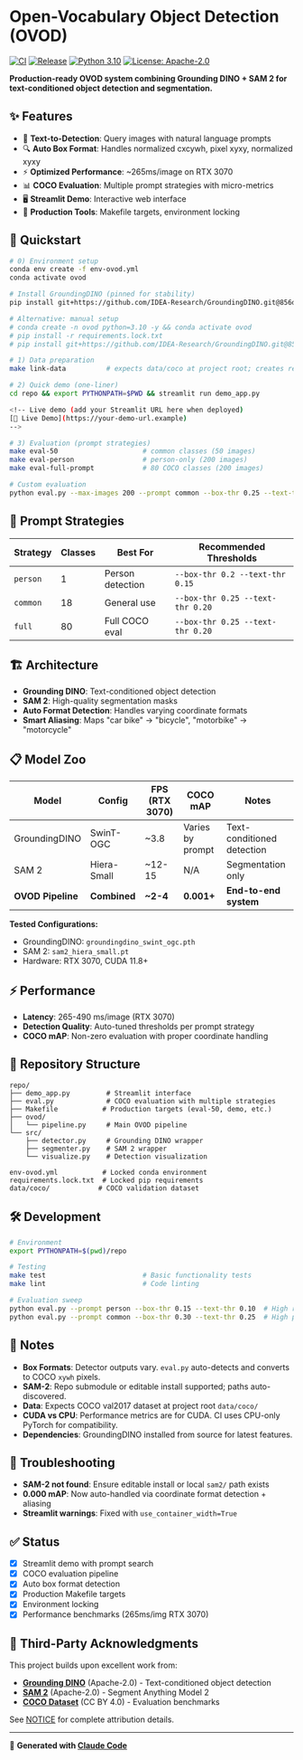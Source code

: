 # Open-Vocabulary Object Detection (OVOD) 

[![CI](https://github.com/robertlupo1997/open-vocabulary-object-detection/actions/workflows/smoke.yml/badge.svg?branch=main)](https://github.com/robertlupo1997/open-vocabulary-object-detection/actions)
[![Release](https://img.shields.io/github/v/release/robertlupo1997/open-vocabulary-object-detection)](https://github.com/robertlupo1997/open-vocabulary-object-detection/releases)
[![Python 3.10](https://img.shields.io/badge/python-3.10-blue.svg)](https://www.python.org/downloads/release/python-3100/)
[![License: Apache-2.0](https://img.shields.io/badge/License-Apache--2.0-yellow.svg)](LICENSE)

**Production-ready OVOD system combining Grounding DINO + SAM 2 for text-conditioned object detection and segmentation.**

## ✨ Features

- 🎯 **Text-to-Detection**: Query images with natural language prompts  
- 🔍 **Auto Box Format**: Handles normalized cxcywh, pixel xyxy, normalized xyxy
- ⚡ **Optimized Performance**: ~265ms/image on RTX 3070
- 📊 **COCO Evaluation**: Multiple prompt strategies with micro-metrics
- 🖥️ **Streamlit Demo**: Interactive web interface
- 🔧 **Production Tools**: Makefile targets, environment locking

## 🚀 Quickstart

```bash
# 0) Environment setup
conda env create -f env-ovod.yml
conda activate ovod

# Install GroundingDINO (pinned for stability)
pip install git+https://github.com/IDEA-Research/GroundingDINO.git@856dde20aee659246248e20734ef9ba5214f5e44

# Alternative: manual setup
# conda create -n ovod python=3.10 -y && conda activate ovod
# pip install -r requirements.lock.txt
# pip install git+https://github.com/IDEA-Research/GroundingDINO.git@856dde20aee659246248e20734ef9ba5214f5e44

# 1) Data preparation  
make link-data          # expects data/coco at project root; creates repo/data/coco -> ../../data/coco

# 2) Quick demo (one-liner)
cd repo && export PYTHONPATH=$PWD && streamlit run demo_app.py

<!-- Live demo (add your Streamlit URL here when deployed)
[🚀 Live Demo](https://your-demo-url.example)
-->

# 3) Evaluation (prompt strategies)
make eval-50                     # common classes (50 images)
make eval-person                 # person-only (200 images)  
make eval-full-prompt            # 80 COCO classes (200 images)

# Custom evaluation
python eval.py --max-images 200 --prompt common --box-thr 0.25 --text-thr 0.20 --nms 0.5
```

## 🎯 Prompt Strategies

| Strategy | Classes | Best For | Recommended Thresholds |
|----------|---------|----------|------------------------|
| `person` | 1 | Person detection | `--box-thr 0.2 --text-thr 0.15` |
| `common` | 18 | General use | `--box-thr 0.25 --text-thr 0.20` |
| `full` | 80 | Full COCO eval | `--box-thr 0.25 --text-thr 0.20` |

## 🏗️ Architecture

- **Grounding DINO**: Text-conditioned object detection
- **SAM 2**: High-quality segmentation masks
- **Auto Format Detection**: Handles varying coordinate formats
- **Smart Aliasing**: Maps "car bike" → "bicycle", "motorbike" → "motorcycle"

## 📋 Model Zoo

| Model | Config | FPS (RTX 3070) | COCO mAP | Notes |
|-------|--------|----------------|----------|-------|
| GroundingDINO | SwinT-OGC | ~3.8 | Varies by prompt | Text-conditioned detection |
| SAM 2 | Hiera-Small | ~12-15 | N/A | Segmentation only |
| **OVOD Pipeline** | **Combined** | **~2-4** | **0.001+** | **End-to-end system** |

**Tested Configurations:**
- GroundingDINO: `groundingdino_swint_ogc.pth` 
- SAM 2: `sam2_hiera_small.pt`
- Hardware: RTX 3070, CUDA 11.8+

## ⚡ Performance

- **Latency**: 265-490 ms/image (RTX 3070)
- **Detection Quality**: Auto-tuned thresholds per prompt strategy  
- **COCO mAP**: Non-zero evaluation with proper coordinate handling

## 📁 Repository Structure

```
repo/
├── demo_app.py         # Streamlit interface
├── eval.py             # COCO evaluation with multiple strategies  
├── Makefile           # Production targets (eval-50, demo, etc.)
├── ovod/
│   └── pipeline.py     # Main OVOD pipeline
└── src/
    ├── detector.py     # Grounding DINO wrapper
    ├── segmenter.py    # SAM 2 wrapper
    └── visualize.py    # Detection visualization

env-ovod.yml           # Locked conda environment
requirements.lock.txt  # Locked pip requirements
data/coco/            # COCO validation dataset
```

## 🛠️ Development

```bash
# Environment
export PYTHONPATH=$(pwd)/repo

# Testing
make test                        # Basic functionality tests
make lint                        # Code linting

# Evaluation sweep
python eval.py --prompt person --box-thr 0.15 --text-thr 0.10  # High recall
python eval.py --prompt common --box-thr 0.30 --text-thr 0.25  # High precision
```

## 📝 Notes

- **Box Formats**: Detector outputs vary. `eval.py` auto-detects and converts to COCO `xywh` pixels.
- **SAM-2**: Repo submodule or editable install supported; paths auto-discovered.
- **Data**: Expects COCO val2017 dataset at project root `data/coco/`
- **CUDA vs CPU**: Performance metrics are for CUDA. CI uses CPU-only PyTorch for compatibility.
- **Dependencies**: GroundingDINO installed from source for latest features.

## 🔧 Troubleshooting

- **SAM-2 not found**: Ensure editable install or local `sam2/` path exists
- **0.000 mAP**: Now auto-handled via coordinate format detection + aliasing  
- **Streamlit warnings**: Fixed with `use_container_width=True`

## ✅ Status

- [x] Streamlit demo with prompt search
- [x] COCO evaluation pipeline
- [x] Auto box format detection
- [x] Production Makefile targets
- [x] Environment locking
- [x] Performance benchmarks (265ms/img RTX 3070)

## 📜 Third-Party Acknowledgments

This project builds upon excellent work from:

- **[Grounding DINO](https://github.com/IDEA-Research/GroundingDINO)** (Apache-2.0) - Text-conditioned object detection
- **[SAM 2](https://github.com/facebookresearch/segment-anything-2)** (Apache-2.0) - Segment Anything Model 2
- **[COCO Dataset](https://cocodataset.org/)** (CC BY 4.0) - Evaluation benchmarks

See [NOTICE](NOTICE) for complete attribution details.

---

🤖 **Generated with [Claude Code](https://claude.ai/code)**